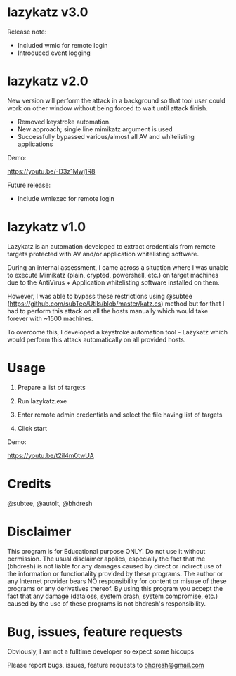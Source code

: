 # lazykatz v3.0

Release note:
- Included wmic for remote login
- Introduced event logging


# lazykatz v2.0

New version will perform the attack in a background so that tool user could work on other window without being forced to wait until attack finish.

- Removed keystroke automation.
- New approach; single line mimikatz argument is used
- Successfully bypassed various/almost all AV and whitelisting applications

Demo:

https://youtu.be/-D3z1Mwj1R8

Future release:
- Include wmiexec for remote login


# lazykatz v1.0
Lazykatz is an automation developed to extract credentials from remote targets protected with AV and/or application whitelisting software.

During an internal assessment, I came across a situation where I was unable to execute Mimikatz (plain, crypted, powershell, etc.) on target machines due to the AntiVirus + Application whitelisting software installed on them.

However, I was able to bypass these restrictions using @subtee (https://github.com/subTee/Utils/blob/master/katz.cs) method but for that I had to perform this attack on all the hosts manually which would take forever with ~1500 machines.

To overcome this, I developed a keystroke automation tool - Lazykatz which would perform this attack automatically on all provided hosts.

# Usage

1) Prepare a list of targets

2) Run lazykatz.exe

3) Enter remote admin credentials and select the file having list of targets

4) Click start


Demo:

https://youtu.be/t2iI4m0twUA

# Credits

@subtee, @autoIt, @bhdresh

# Disclaimer

This program is for Educational purpose ONLY. Do not use it without permission. The usual disclaimer applies, especially the fact that me (bhdresh) is not liable for any damages caused by direct or indirect use of the information or functionality provided by these programs. The author or any Internet provider bears NO responsibility for content or misuse of these programs or any derivatives thereof. By using this program you accept the fact that any damage (dataloss, system crash, system compromise, etc.) caused by the use of these programs is not bhdresh's responsibility.

# Bug, issues, feature requests

Obviously, I am not a fulltime developer so expect some hiccups

Please report bugs, issues, feature requests to bhdresh@gmail.com
